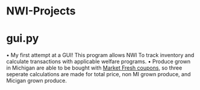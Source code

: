 # NWI-Projects
# gui.py
• My first attempt at a GUI! This program allows NWI To track inventory and calculate transactions with applicable welfare programs.
• Produce grown in Michigan are able to be bought with [Market Fresh coupons](https://www.michigan.gov/documents/osa/2018_Market_Masters_presentation_624735_7.pdf), so three seperate calculations are made for total price, non MI grown produce, and Micigan grown produce. 
